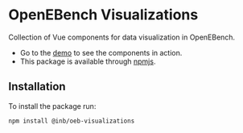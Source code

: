 # OpenEBench Visualizations

Collection of Vue components for data visualization in OpenEBench. 

- Go to the [demo](https://inab.github.io/oeb-visualizations-demo/) to see the components in action.
- This package is available through [npmjs](https://www.npmjs.com/package/@inb/oeb-visualizations).

## Installation

To install the package run: 

```bash
npm install @inb/oeb-visualizations
``` 
